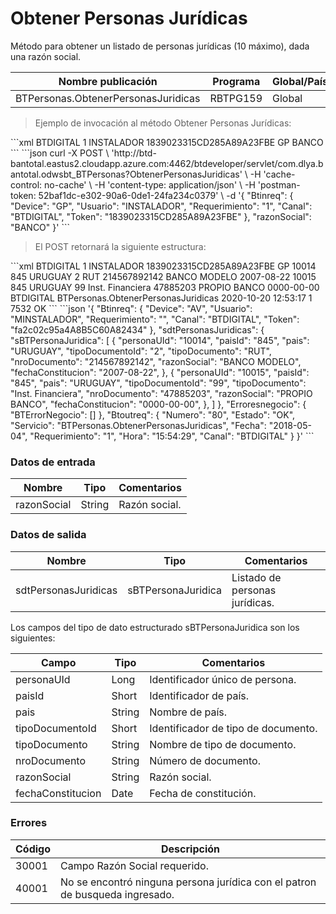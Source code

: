# Obtener Personas Jurídicas 

Método para obtener un listado de personas jurídicas (10 máximo), dada una razón social. 

Nombre publicación | Programa | Global/País 
--------- | ----------- | ----------- 
BTPersonas.ObtenerPersonasJuridicas | RBTPG159 | Global 

> Ejemplo de invocación al método Obtener Personas Jurídicas: 

<code-group> 
<code-block title="XML" active> 
```xml 
<soapenv:Envelope xmlns:soapenv="http://schemas.xmlsoap.org/soap/envelope/" xmlns:bts="http://uy.com.dlya.bantotal/BTSOA/"> 
   <soapenv:Header/> 
   <soapenv:Body> 
      <bts:BTPersonas.ObtenerPersonasJuridicas> 
         <bts:Btinreq> 
            <bts:Canal>BTDIGITAL</bts:Canal> 
            <bts:Requerimiento>1</bts:Requerimiento> 
            <bts:Usuario>INSTALADOR</bts:Usuario> 
            <bts:Token>1839023315CD285A89A23FBE</bts:Token> 
            <bts:Device>GP</bts:Device> 
         </bts:Btinreq> 
         <bts:razonSocial>BANCO</bts:razonSocial> 
      </bts:BTPersonas.ObtenerPersonasJuridicas> 
   </soapenv:Body> 
</soapenv:Envelope> 
``` 
</code-block> 

<code-block title="JSON"> 
```json 
curl -X POST \ 
	'http://btd-bantotal.eastus2.cloudapp.azure.com:4462/btdeveloper/servlet/com.dlya.bantotal.odwsbt_BTPersonas?ObtenerPersonasJuridicas' \ 
	-H 'cache-control: no-cache' \ 
	-H 'content-type: application/json' \ 
	-H 'postman-token: 52baf1dc-e302-90a6-0de1-24fa234c0379' \ 
	-d '{ 
	"Btinreq": { 
		"Device": "GP", 
		"Usuario": "INSTALADOR", 
		"Requerimiento": "1", 
		"Canal": "BTDIGITAL", 
		"Token": "1839023315CD285A89A23FBE" 
	}, 
   "razonSocial": "BANCO" 
}' 
``` 
</code-block> 
</code-group> 

> El POST retornará la siguiente estructura: 

<code-group> 
<code-block title="XML" active> 
```xml 
<SOAP-ENV:Envelope xmlns:SOAP-ENV="http://schemas.xmlsoap.org/soap/envelope/" xmlns:xsd="http://www.w3.org/2001/XMLSchema" xmlns:SOAP-ENC="http://schemas.xmlsoap.org/soap/encoding/" xmlns:xsi="http://www.w3.org/2001/XMLSchema-instance"> 
   <SOAP-ENV:Body> 
      <BTPersonas.ObtenerPersonasJuridicasResponse xmlns="http://uy.com.dlya.bantotal/BTSOA/"> 
         <Btinreq> 
            <Canal>BTDIGITAL</Canal> 
            <Requerimiento>1</Requerimiento> 
            <Usuario>INSTALADOR</Usuario> 
            <Token>1839023315CD285A89A23FBE</Token> 
            <Device>GP</Device> 
         </Btinreq> 
         <sdtPersonasJuridicas> 
            <sBTPersonaJuridica> 
               <personaUId>10014</personaUId> 
               <paisId>845</paisId> 
               <pais>URUGUAY</pais> 
               <tipoDocumentoId>2</tipoDocumentoId> 
               <tipoDocumento>RUT</tipoDocumento> 
               <nroDocumento>214567892142</nroDocumento> 
               <razonSocial>BANCO MODELO</razonSocial> 
               <fechaConstitucion>2007-08-22</fechaConstitucion> 
            </sBTPersonaJuridica> 
            <sBTPersonaJuridica> 
               <personaUId>10015</personaUId> 
               <paisId>845</paisId> 
               <pais>URUGUAY</pais> 
               <tipoDocumentoId>99</tipoDocumentoId> 
               <tipoDocumento>Inst. Financiera</tipoDocumento> 
               <nroDocumento>47885203</nroDocumento> 
               <razonSocial>PROPIO BANCO</razonSocial> 
               <fechaConstitucion>0000-00-00</fechaConstitucion> 
            </sBTPersonaJuridica> 
         </sdtPersonasJuridicas> 
         <Erroresnegocio></Erroresnegocio> 
         <Btoutreq> 
            <Canal>BTDIGITAL</Canal> 
            <Servicio>BTPersonas.ObtenerPersonasJuridicas</Servicio> 
            <Fecha>2020-10-20</Fecha> 
            <Hora>12:53:17</Hora> 
            <Requerimiento>1</Requerimiento> 
            <Numero>7532</Numero> 
            <Estado>OK</Estado> 
         </Btoutreq> 
      </BTPersonas.ObtenerPersonasJuridicasResponse> 
   </SOAP-ENV:Body> 
</SOAP-ENV:Envelope> 
``` 
</code-block> 

<code-block title="JSON"> 
```json 
'{ 
	"Btinreq": { 
		"Device": "AV", 
		"Usuario": "MINSTALADOR", 
		"Requerimiento": "", 
		"Canal": "BTDIGITAL", 
		"Token": "fa2c02c95a4A8B5C60A82434" 
	}, 
   "sdtPersonasJuridicas": { 
        "sBTPersonaJuridica": [ 
            { 
               "personaUId": "10014", 
               "paisId": "845", 
               "pais": "URUGUAY", 
               "tipoDocumentoId": "2", 
               "tipoDocumento": "RUT", 
               "nroDocumento": "214567892142", 
               "razonSocial": "BANCO MODELO", 
               "fechaConstitucion": "2007-08-22", 
            }, 
            { 
               "personaUId": "10015", 
               "paisId": "845", 
               "pais": "URUGUAY", 
               "tipoDocumentoId": "99", 
               "tipoDocumento": "Inst. Financiera", 
               "nroDocumento": "47885203", 
               "razonSocial": "PROPIO BANCO", 
               "fechaConstitucion": "0000-00-00", 
            }, 
        ] 
    }, 
   "Erroresnegocio": { 
      "BTErrorNegocio": [] 
   }, 
   "Btoutreq": { 
      "Numero": "80", 
      "Estado": "OK", 
      "Servicio": "BTPersonas.ObtenerPersonasJuridicas", 
      "Fecha": "2018-05-04", 
      "Requerimiento": "1", 
      "Hora": "15:54:29", 
      "Canal": "BTDIGITAL" 
   } 
}' 
``` 
</code-block> 
</code-group>  

### Datos de entrada 

Nombre | Tipo | Comentarios 
--------- | ----------- | ----------- 
razonSocial | String | Razón social. 

### Datos de salida 

Nombre | Tipo | Comentarios 
--------- | ----------- | -----------  
sdtPersonasJuridicas | sBTPersonaJuridica | Listado de personas jurídicas. 

Los campos del tipo de dato estructurado sBTPersonaJuridica son los siguientes: 

Campo | Tipo | Comentarios 
--------- | ----------- | ----------- 
personaUId | Long | Identificador único de persona. 
paisId | Short | Identificador de país. 
pais | String | Nombre de país. 
tipoDocumentoId | Short | Identificador de tipo de documento. 
tipoDocumento | String | Nombre de tipo de documento. 
nroDocumento | String | Número de documento. 
razonSocial | String | Razón social. 
fechaConstitucion | Date | Fecha de constitución. 

### Errores 

Código | Descripción 
--------- | ----------- 
30001 | Campo Razón Social requerido. 
40001 | No se encontró ninguna persona jurídica con el patron de busqueda ingresado. 

 
